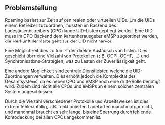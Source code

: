 ## Problemstellung

Roaming basiert zur Zeit auf den realen oder virtuellen UIDs. Um die UIDs einem Betreiber zuzuordnen, mussten im Backend des Ladesäulenbetreibers (CPO) lange UID-Listen gepflegt werden. Eine UID muss im CPO-Backend dem Kartenherausgeber eMSP zugeordnet werden, die Herkunft der Karte geht aus der UID nicht hervor.

Eine Möglichkeit dies zu tun ist der direkte Austausch von Listen. Dies geschieht über eine Vielzahl von Protokollen (z.B. OCPI, OCHP, ...) und Synchronisations-Strategien, was zu Lasten der Zuverlässigkeit geht.

Eine andere Möglichkeit sind zentrale Dienstleister, welche die UID-Zuordnungen verwalten. Dies erhöht jedoch die Komplexität des Gesamtsystems, da es neben CPO und eMSP noch eine dritte Rolle benötigt wird. Zudem sind nicht alle CPOs und eMSPs an einem solchen zentralen System angeschlossen.

Durch die Vielzahl verschiedener Protokolle und Arbeitsweisen ist dies extrem fehleranfällig, z.B. funktionierten Ladekarten manchmal gar nicht, und manchmal braucht es sehr lange, bis eine Sperrung durch fehlende Kontodeckung bei allen CPOs angekommen ist.

